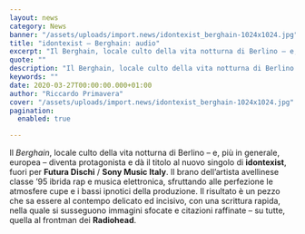 ```yaml
---
layout: news
category: News
banner: "/assets/uploads/import.news/idontexist_berghain-1024x1024.jpg"
title: "idontexist – Berghain: audio"
excerpt: "Il Berghain, locale culto della vita notturna di Berlino – e, più in generale, europea – diventa protagonista e dà il titolo al nuovo singolo di idontexist, fuori per Futura Dischi / Sony Music Italy. Il brano dell’artista avellinese classe ’95 ibrida rap e musica elettronica, sfruttando alle perfezione le atmosfere cupe e i bassi [&hellip"
quote: ""
description: "Il Berghain, locale culto della vita notturna di Berlino – e, più in generale, europea – diventa protagonista e dà il titolo al nuovo singolo di idontexist, fuori per Futura Dischi / Sony Music Italy. Il brano dell’artista avellinese classe ’95 ibrida rap e musica elettronica, sfruttando alle perfezione le atmosfere cupe e i bassi [&hellip"
keywords: ""
date: 2020-03-27T00:00:00.000+01:00
author: "Riccardo Primavera"
cover: "/assets/uploads/import.news/idontexist_berghain-1024x1024.jpg"
pagination:
  enabled: true

---
```


Il _Berghain_, locale culto della vita notturna di Berlino – e, più in generale, europea – diventa protagonista e dà il titolo al nuovo singolo di **idontexist**, fuori per **Futura Dischi** / **Sony Music Italy**. Il brano dell’artista avellinese classe ’95 ibrida rap e musica elettronica, sfruttando alle perfezione le atmosfere cupe e i bassi ipnotici della produzione. Il risultato è un pezzo che sa essere al contempo delicato ed incisivo, con una scrittura rapida, nella quale si susseguono immagini sfocate e citazioni raffinate – su tutte, quella al frontman dei **Radiohead**.